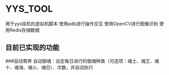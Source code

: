 # YYS_TOOL
用于yys挂机的虚拟机脚本
使用adb进行操作交互
使用OpenCV进行图像识别
使用Redis存储数据

## 目前已实现的功能
###自动寄养
自动御魂：设定每日进行的御魂种类（可选项：魂土、魂王、魂十、魂海、魂火、魂日）、次数，并自动执行


